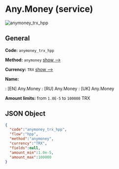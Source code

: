 
# Any.Money (service) 
![anymoney_trx_hpp](https://static.openfintech.io/payment_methods/anymoney_trx_hpp/logo.svg?w=400&c=v0.59.26#w200)  

## General 
 
**Code:** `anymoney_trx_hpp` 
 
**Method:** `anymoney` 
 [show -->](/payment-methods/anymoney/) 
 
**Currency:** `TRX` [show -->](/currencies/TRX/) 
 
**Name:** 
 
:	[EN] Any.Money 
:	[RU] Any.Money 
:	[UK] Any.Money 
 
**Amount limits:** from `1.0E-5` to `100000` TRX 

## JSON Object 

```json
{
  "code":"anymoney_trx_hpp",
  "flow":"hpp",
  "method":"anymoney",
  "currency":"TRX",
  "fields":null,
  "amount_min":1.0e-5,
  "amount_max":100000
}
```  
